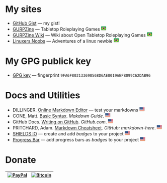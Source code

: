 # My sites

* [GitHub Gist](https://gist.github.com/nerun) — my gist!
* [GURPZine](https://www.gurpzine.com.br) — Tabletop Roleplaying Games ![brazilian portuguese][br]
* [GURPZine Wiki](https://www.gurpzine.com.br/wiki) — Wiki about Open Tabletop Roleplaying Games ![brazilian portuguese][br]
* [Linuxers Noobs](http://linuxernoob.blogspot.com) — Adventures of a linux newbie ![brazilian portuguese][br]

[br]: flag-br.png

# My GPG publick key
* [GPG key](gpg_publickey.asc) — fingerprint `9FA6F802133698568D6AE8019AEFB099C62DAB96`

# Docs and Utilities

* DILLINGER. [Online Markdown Editor](https://dillinger.io) — test your markdowns ![english][us]
* CONE, Matt. [Basic Syntax](https://www.markdownguide.org/basic-syntax). *Makdown Guide*. ![english][us]
* GitHub Docs. [Writing on GitHub](https://docs.github.com/en/get-started/writing-on-github). _GitHub.com_. ![english][us]
* PRITCHARD, Adam. [Markdown Cheatsheet](https://github.com/adam-p/markdown-here/wiki/Markdown-Cheatsheet). _GitHub: markdown-here_. ![english][us]
* [SHIELDS IO](https://shields.io/) — create and add *badges* to your project ![english][us]
* [Progress Bar](https://github.com/fredericojordan/progress-bar) — add progress bars as *badges* to your project ![english][us]

[us]: flag-us.png

# Donate

| [![PayPal](https://www.paypalobjects.com/en_US/i/btn/btn_donateCC_LG.gif)](https://www.paypal.com/donate/?hosted_button_id=T95ZWHGTG2GT2) | [![Bitcoin](https://i.stack.imgur.com/MnQ6V.png)](https://www.blockchain.com/explorer/addresses/btc/bc1q8uk7cxujtxfguxcqw9l7889zwee86q582ysgcf) |
|:-------------:|:-------------:|

<!--
**nerun/nerun** is a ✨ _special_ ✨ repository because its `README.md` (this file) appears on your GitHub profile.

Here are some ideas to get you started:

- 🔭 I’m currently working on ...
- 🌱 I’m currently learning ...
- 👯 I’m looking to collaborate on ...
- 🤔 I’m looking for help with ...
- 💬 Ask me about ...
- 📫 How to reach me: ...
- 😄 Pronouns: ...
- ⚡ Fun fact: ...
-->
